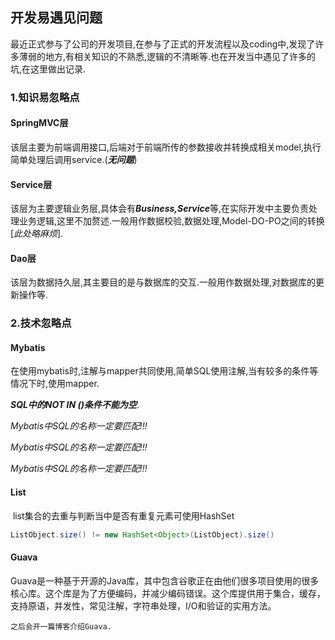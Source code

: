 ## 开发易遇见问题 ##

最近正式参与了公司的开发项目,在参与了正式的开发流程以及coding中,发现了许多薄弱的地方,有相关知识的不熟悉,逻辑的不清晰等.也在开发当中遇见了许多的坑,在这里做出记录.

### 1.知识易忽略点 ###

#### SpringMVC层 ####

​	该层主要为前端调用接口,后端对于前端所传的参数接收并转换成相关model,执行简单处理后调用service.(***无问题***)

#### Service层 ####

​	该层为主要逻辑业务层,具体会有***Business,Service***等,在实际开发中主要负责处理业务逻辑,这里不加赘述.一般用作数据校验,数据处理,Model-DO-PO之间的转换[*此处略麻烦*].

#### Dao层 ###

​	该层为数据持久层,其主要目的是与数据库的交互.一般用作数据处理,对数据库的更新操作等.



### 2.技术忽略点 ###

#### Mybatis ####

​	在使用mybatis时,注解与mapper共同使用,简单SQL使用注解,当有较多的条件等情况下时,使用mapper.

***SQL中的NOT IN ()条件不能为空***.

*Mybatis中SQL的名称一定要匹配!!!*

*Mybatis中SQL的名称一定要匹配!!!*

*Mybatis中SQL的名称一定要匹配!!!*



#### List ####

​	list集合的去重与判断当中是否有重复元素可使用HashSet

```java
ListObject.size() != new HashSet<Object>(ListObject).size()
```



#### Guava ####

​	Guava是一种基于开源的Java库，其中包含谷歌正在由他们很多项目使用的很多核心库。这个库是为了方便编码，并减少编码错误。这个库提供用于集合，缓存，支持原语，并发性，常见注解，字符串处理，I/O和验证的实用方法。

 	之后会开一篇博客介绍Guava.